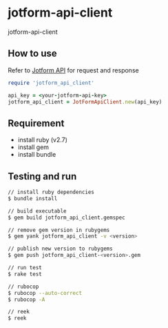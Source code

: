 # jotform-api-client

jotform-api-client

## How to use

Refer to [Jotform API](https://api.jotform.com/docs/) for request and response

```ruby
require 'jotform_api_client'

api_key = <your-jotform-api-key>
jotform_api_client = JotFormApiClient.new(api_key)
```

## Requirement

- install ruby (v2.7)
- install gem
- install bundle

## Testing and run

```zsh
// install ruby dependencies
$ bundle install

// build executable
$ gem build jotform_api_client.gemspec

// remove gem version in rubygems
$ gem yank jotform_api_client -v <version>

// publish new version to rubygems
$ gem push jotform_api_client-<version>.gem

// run test
$ rake test

// rubocop
$ rubocop --auto-correct
$ rubocop -A

// reek
$ reek
```
